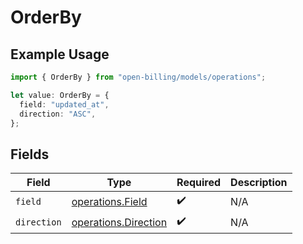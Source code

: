 # OrderBy

## Example Usage

```typescript
import { OrderBy } from "open-billing/models/operations";

let value: OrderBy = {
  field: "updated_at",
  direction: "ASC",
};
```

## Fields

| Field                                                        | Type                                                         | Required                                                     | Description                                                  |
| ------------------------------------------------------------ | ------------------------------------------------------------ | ------------------------------------------------------------ | ------------------------------------------------------------ |
| `field`                                                      | [operations.Field](../../models/operations/field.md)         | :heavy_check_mark:                                           | N/A                                                          |
| `direction`                                                  | [operations.Direction](../../models/operations/direction.md) | :heavy_check_mark:                                           | N/A                                                          |